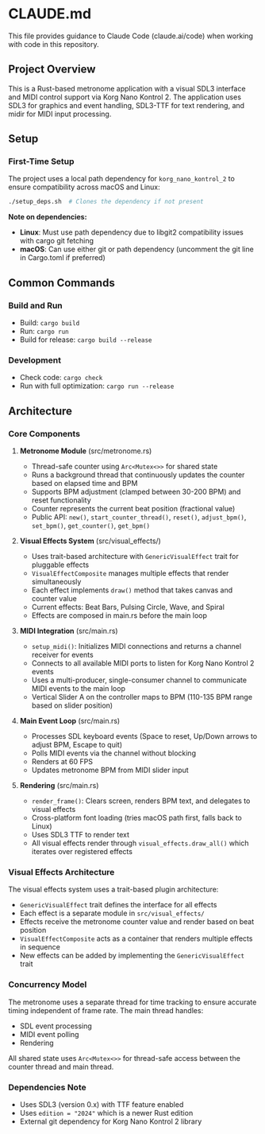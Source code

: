 # CLAUDE.md

This file provides guidance to Claude Code (claude.ai/code) when working with code in this repository.

## Project Overview

This is a Rust-based metronome application with a visual SDL3 interface and MIDI control support via Korg Nano Kontrol 2. The application uses SDL3 for graphics and event handling, SDL3-TTF for text rendering, and midir for MIDI input processing.

## Setup

### First-Time Setup
The project uses a local path dependency for `korg_nano_kontrol_2` to ensure compatibility across macOS and Linux:

```bash
./setup_deps.sh  # Clones the dependency if not present
```

**Note on dependencies:**
- **Linux**: Must use path dependency due to libgit2 compatibility issues with cargo git fetching
- **macOS**: Can use either git or path dependency (uncomment the git line in Cargo.toml if preferred)

## Common Commands

### Build and Run
- Build: `cargo build`
- Run: `cargo run`
- Build for release: `cargo build --release`

### Development
- Check code: `cargo check`
- Run with full optimization: `cargo run --release`

## Architecture

### Core Components

1. **Metronome Module** (src/metronome.rs)
   - Thread-safe counter using `Arc<Mutex<>>` for shared state
   - Runs a background thread that continuously updates the counter based on elapsed time and BPM
   - Supports BPM adjustment (clamped between 30-200 BPM) and reset functionality
   - Counter represents the current beat position (fractional value)
   - Public API: `new()`, `start_counter_thread()`, `reset()`, `adjust_bpm()`, `set_bpm()`, `get_counter()`, `get_bpm()`

2. **Visual Effects System** (src/visual_effects/)
   - Uses trait-based architecture with `GenericVisualEffect` trait for pluggable effects
   - `VisualEffectComposite` manages multiple effects that render simultaneously
   - Each effect implements `draw()` method that takes canvas and counter value
   - Current effects: Beat Bars, Pulsing Circle, Wave, and Spiral
   - Effects are composed in main.rs before the main loop

3. **MIDI Integration** (src/main.rs)
   - `setup_midi()`: Initializes MIDI connections and returns a channel receiver for events
   - Connects to all available MIDI ports to listen for Korg Nano Kontrol 2 events
   - Uses a multi-producer, single-consumer channel to communicate MIDI events to the main loop
   - Vertical Slider A on the controller maps to BPM (110-135 BPM range based on slider position)

4. **Main Event Loop** (src/main.rs)
   - Processes SDL keyboard events (Space to reset, Up/Down arrows to adjust BPM, Escape to quit)
   - Polls MIDI events via the channel without blocking
   - Renders at 60 FPS
   - Updates metronome BPM from MIDI slider input

5. **Rendering** (src/main.rs)
   - `render_frame()`: Clears screen, renders BPM text, and delegates to visual effects
   - Cross-platform font loading (tries macOS path first, falls back to Linux)
   - Uses SDL3 TTF to render text
   - All visual effects render through `visual_effects.draw_all()` which iterates over registered effects

### Visual Effects Architecture

The visual effects system uses a trait-based plugin architecture:
- `GenericVisualEffect` trait defines the interface for all effects
- Each effect is a separate module in `src/visual_effects/`
- Effects receive the metronome counter value and render based on beat position
- `VisualEffectComposite` acts as a container that renders multiple effects in sequence
- New effects can be added by implementing the `GenericVisualEffect` trait

### Concurrency Model

The metronome uses a separate thread for time tracking to ensure accurate timing independent of frame rate. The main thread handles:
- SDL event processing
- MIDI event polling
- Rendering

All shared state uses `Arc<Mutex<>>` for thread-safe access between the counter thread and main thread.

### Dependencies Note

- Uses SDL3 (version 0.x) with TTF feature enabled
- Uses `edition = "2024"` which is a newer Rust edition
- External git dependency for Korg Nano Kontrol 2 library
